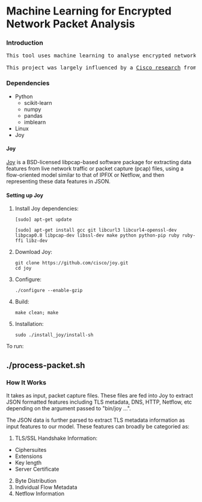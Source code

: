 # Machine Learning for Encrypted Network Packet Analysis
### Introduction
<pre>
This tool uses machine learning to analyse encrypted network traffic for maliciious activity without the need to decrypt packets. 

This project was largely influenced by a <a href = "https://resources.sei.cmu.edu/asset_files/Presentation/2016_017_001_450411.pdf">Cisco research</a> from 2016.
</pre>
### Dependencies
- Python
  - scikit-learn
  - numpy
  - pandas
  - imblearn
- Linux 
- Joy

#### Joy
[Joy](https://github.com/cisco/joy) is a BSD-licensed libpcap-based software package for extracting data features from live network traffic or packet capture (pcap) files, using a flow-oriented model similar to that of IPFIX or Netflow, and then representing these data features in JSON.

#### Setting up Joy
1. Install Joy dependencies:

       [sudo] apt-get update
      
       [sudo] apt-get install gcc git libcurl3 libcurl4-openssl-dev libpcap0.8 libpcap-dev libssl-dev make python python-pip ruby ruby-ffi libz-dev
      
2. Download Joy:
    
       git clone https://github.com/cisco/joy.git
       cd joy

3.  Configure:

        ./configure --enable-gzip
       
4.  Build:
      
        make clean; make

5.  Installation:
  
        sudo ./install_joy/install-sh
        
To run:
## ./process-packet.sh
    
    
### How It Works
It takes as input, packet capture files. These files are fed into Joy to extract JSON formatted features including TLS metadata, DNS, HTTP, Netflow, etc depending on the argument passed to "bin/joy ...".

The JSON data is further parsed to extract TLS metadata information as input features to our model.
These features can broadly be categoried as:
1. TLS/SSL Handshake Information:
  - Ciphersuites
  - Extensions
  - Key length
  - Server Certificate
2. Byte Distribution
3. Individual Flow Metadata
4. Netflow Information
